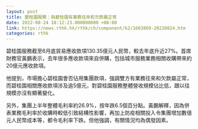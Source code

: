 ```yaml
---
layout: post
title: 碧桂園服務：與碧桂園有業務往來和欠款屬正常
date: 2022-08-24 18:12:23.000000000 +08:00
link: https://news.rthk.hk/rthk/ch/component/k2/1663869-20220824.htm
categories: rthk
---
```


碧桂園服務截至6月底貿易應收款項130.35億元人民幣，較去年底升近27%。首席財務官黃鵬表示，去年很多應收款項來自併購，包括城市服務業務相關收購帶來約20億元應收款項。

他提到，市場擔心碧桂園會否佔用集團款項，強調雙方有業務往來和欠款屬正常，而碧桂園相關應收款項涉及逾5億元，對碧桂園服務整體營收規模佔比低，跟以往規模亦沒有顯著變化。

另外，集團上半年整體毛利率約26.9%，按年跌6.5個百分點。黃鵬解釋，因為併表業務毛利率於收購時較低引致結構性影響，再加上防疫相關投入令集團增加數億元人民幣成本等，都令毛利率下跌。但他強調，有關情況均為偶發因素。
